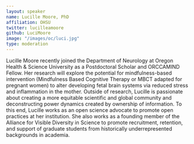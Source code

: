 ```yaml
---
layout: speaker
name: Lucille Moore, PhD
affiliation: OHSU
twitter: lucilleamoore
github: LuciMoore
image: "/images/oc/luci.jpg"
type: moderation
---
```


Lucille Moore recently joined the Department of Neurology at Oregon Health & Science University as a Postdoctoral Scholar and ORCCAMIND Fellow. Her research will explore the potential for mindfulness-based intervention (Mindfulness Based Cognitive Therapy or MBCT adapted for pregnant women) to alter developing fetal brain systems via reduced stress and inflammation in the mother. Outside of research, Lucille is passionate about creating a more equitable scientific and global community and deconstructing power dynamics created by ownership of information. To this end, Lucille works as an open science advocate to promote open practices at her institution. She also works as a founding member of the Alliance for Visible Diversity in Science to promote recruitment, retention, and support of graduate students from historically underrepresented backgrounds in academia.
